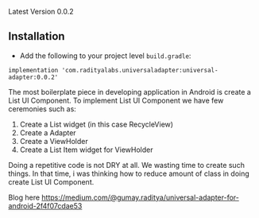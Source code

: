 Latest Version 0.0.2

## Installation

* Add the following to your project level `build.gradle`:

```
implementation 'com.radityalabs.universaladapter:universal-adapter:0.0.2'
```

The most boilerplate piece in developing application in Android is create a List UI Component. To implement List UI Component we have few ceremonies such as:
1. Create a List widget (in this case RecycleView)
2. Create a Adapter
3. Create a ViewHolder
4. Create a List Item widget for ViewHolder

Doing a repetitive code is not DRY at all. We wasting time to create such things. In that time, i was thinking how to reduce amount of class in doing create List UI Component.

Blog here https://medium.com/@gumay.raditya/universal-adapter-for-android-2f4f07cdae53

